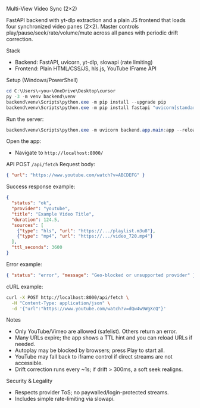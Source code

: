 Multi-View Video Sync (2×2)

FastAPI backend with yt-dlp extraction and a plain JS frontend that loads four synchronized video panes (2×2). Master controls play/pause/seek/rate/volume/mute across all panes with periodic drift correction.

Stack
- Backend: FastAPI, uvicorn, yt-dlp, slowapi (rate limiting)
- Frontend: Plain HTML/CSS/JS, hls.js, YouTube IFrame API

Setup (Windows/PowerShell)
```powershell
cd C:\Users\<you>\OneDrive\Desktop\cursor
py -3 -m venv backend\venv
backend\venv\Scripts\python.exe -m pip install --upgrade pip
backend\venv\Scripts\python.exe -m pip install fastapi "uvicorn[standard]" yt-dlp slowapi
```

Run the server:
```powershell
backend\venv\Scripts\python.exe -m uvicorn backend.app.main:app --reload --host 0.0.0.0 --port 8000
```

Open the app:
- Navigate to `http://localhost:8000/`

API
POST `/api/fetch`
Request body:
```json
{ "url": "https://www.youtube.com/watch?v=ABCDEFG" }
```
Success response example:
```json
{
  "status": "ok",
  "provider": "youtube",
  "title": "Example Video Title",
  "duration": 124.5,
  "sources": [
    {"type": "hls", "url": "https://.../playlist.m3u8"},
    {"type": "mp4", "url": "https://.../video_720.mp4"}
  ],
  "ttl_seconds": 3600
}
```
Error example:
```json
{ "status": "error", "message": "Geo-blocked or unsupported provider" }
```

cURL example:
```bash
curl -X POST http://localhost:8000/api/fetch \
  -H "Content-Type: application/json" \
  -d '{"url":"https://www.youtube.com/watch?v=dQw4w9WgXcQ"}'
```

Notes
- Only YouTube/Vimeo are allowed (safelist). Others return an error.
- Many URLs expire; the app shows a TTL hint and you can reload URLs if needed.
- Autoplay may be blocked by browsers; press Play to start all.
- YouTube may fall back to iframe control if direct streams are not accessible.
- Drift correction runs every ~1s; if drift > 300ms, a soft seek realigns.

Security & Legality
- Respects provider ToS; no paywalled/login-protected streams.
- Includes simple rate-limiting via slowapi.


